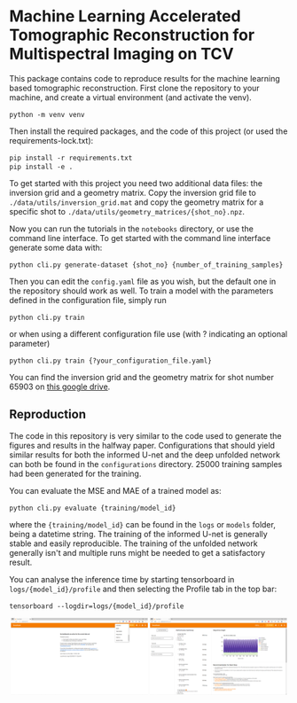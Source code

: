 # Machine Learning Accelerated Tomographic Reconstruction for Multispectral Imaging on TCV

This package contains code to reproduce results for the machine learning based tomographic reconstruction.
First clone the repository to your machine, and create a virtual environment (and activate the venv).
```shell
python -m venv venv
```

Then install the required packages, and the code of this project (or used the requirements-lock.txt):
```shell
pip install -r requirements.txt
pip install -e .
```

To get started with this project you need two additional data files: the inversion grid and a geometry matrix.
Copy the inversion grid file to `./data/utils/inversion_grid.mat` and copy the geometry matrix for a specific shot to `./data/utils/geometry_matrices/{shot_no}.npz`.

Now you can run the tutorials in the `notebooks` directory, or use the command line interface.
To get started with the command line interface generate some data with:
```shell
python cli.py generate-dataset {shot_no} {number_of_training_samples}
```

Then you can edit the `config.yaml` file as you wish, but the default one in the repository should work as well.
To train a model with the parameters defined in the configuration file, simply run
```shell
python cli.py train
```
or when using a different configuration file use (with ? indicating an optional parameter)
```shell
python cli.py train {?your_configuration_file.yaml}
```

You can find the inversion grid and the geometry matrix for shot number 65903 on [this google drive](https://drive.google.com/drive/folders/1hxuSuCPjPOhwNOfia9q8m1M7VJkKuTa1?usp=sharing).


## Reproduction
The code in this repository is very similar to the code used to generate the figures and results in the halfway paper.
Configurations that should yield similar results for both the informed U-net and the deep unfolded network can both be found in the
`configurations` directory. 25000 training samples had been generated for the training.

You can evaluate the MSE and MAE of a trained model as:
```shell
python cli.py evaluate {training/model_id}
```
where the `{training/model_id}` can be found in the `logs` or `models` folder, being a datetime string. The training of 
the informed U-net is generally stable and easily reproducible. The training of the unfolded network generally isn't 
and multiple runs might be needed to get a satisfactory result.

You can analyse the inference time by starting tensorboard in `logs/{model_id}/profile` and then selecting
the Profile tab in the top bar:
```shell
tensorboard --logdir=logs/{model_id}/profile
```
<p align="middle">
    <img align="top" alt="Tensorboard select profile" src="readme_files/tensorboard_profiler.png" width="49%"/>
    <img align="top" alt="Tensorboard profiler example" src="readme_files/tb_profile_example.png" width="49%"/>
</p>

[//]: # (We can get the same metrics for the SIRT algorithm as)

[//]: # (```shell)

[//]: # (python cli.py evaluate-sirt {?n_iterations} {?step_size})

[//]: # (```)


